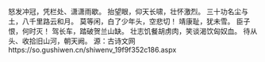 怒发冲冠，凭栏处、潇潇雨歇。  抬望眼，仰天长啸，壮怀激烈。  三十功名尘与土，八千里路云和月。  莫等闲，白了少年头，空悲切！  靖康耻，犹未雪。  臣子恨，何时灭！  驾长车，踏破贺兰山缺。  壮志饥餐胡虏肉，笑谈渴饮匈奴血。  待从头、收拾旧山河，朝天阙。  源：古诗文网https://so.gushiwen.cn/shiwenv_19f9f352c186.aspx
